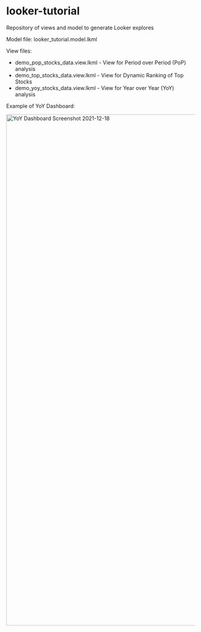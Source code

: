 # looker-tutorial
Repository of views and model to generate Looker explores

Model file: looker_tutorial.model.lkml

View files:
- demo_pop_stocks_data.view.lkml - View for Period over Period (PoP) analysis
- demo_top_stocks_data.view.lkml - View for Dynamic Ranking of Top Stocks
- demo_yoy_stocks_data.view.lkml - View for Year over Year (YoY) analysis


Example of YoY Dashboard:

<img width="1364" alt="YoY Dashboard Screenshot 2021-12-18" src="https://user-images.githubusercontent.com/41821920/146664801-9ccb2d03-6be5-4a66-86a7-9db7ba7366bb.png">

